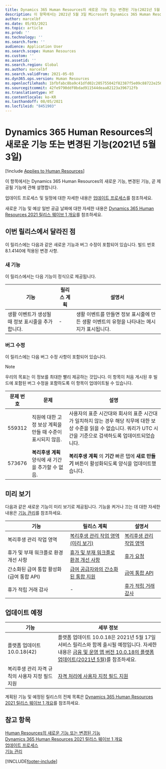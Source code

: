 ```yaml
---
title: Dynamics 365 Human Resources의 새로운 기능 또는 변경된 기능(2021년 5월 3일)
description: 이 항목에서는 2021년 5월 3일 Microsoft Dynamics 365 Human Resources의 새로 추가되거나 변경된 기능에 관해 설명합니다.
author: marcelbf
ms.date: 05/03/2021
ms.topic: article
ms.prod: ''
ms.technology: ''
ms.search.form: ''
audience: Application User
ms.search.scope: Human Resources
ms.custom: ''
ms.assetid: ''
ms.search.region: Global
ms.author: marcelbf
ms.search.validFrom: 2021-05-03
ms.dyn365.ops.version: Human Resources
ms.openlocfilehash: 1bfbfabc8ba9c41dfd02c205755042f82387f5e09c88722e2503316bc1cf5feb
ms.sourcegitcommit: 42fe9790ddf0bdad911544deaa82123a396712fb
ms.translationtype: HT
ms.contentlocale: ko-KR
ms.lasthandoff: 08/05/2021
ms.locfileid: "8451903"
---
```

# <a name="whats-new-or-changed-in-dynamics-365-human-resources-may-3-2021"></a>Dynamics 365 Human Resources의 새로운 기능 또는 변경된 기능(2021년 5월 3일)

[!include [Applies to Human Resources](../includes/applies-to-hr.md)]

이 항목에서는 Dynamics 365 Human Resources의 새로운 기능, 변경된 기능, 곧 제공될 기능에 관해 설명합니다.

업데이트 프로세스 및 일정에 대한 자세한 내용은 [업데이트 프로세스](hr-admin-setup-update-process.md)를 참조하세요.

새로운 기능 및 예상 일반 공급 날짜에 대한 자세한 내용은 [Dynamics 365 Human Resources 2021 릴리스 웨이브 1 개요](/dynamics365-release-plan/2021wave1/human-resources/dynamics365-human-resources/)를 참조하세요.

## <a name="in-this-release"></a>이번 릴리스에서 달라진 점

이 릴리스에는 다음과 같은 새로운 기능과 버그 수정이 포함되어 있습니다. 빌드 번호 8.1.4140에 적용된 변경 사항.

### <a name="new-features"></a>새 기능

이 릴리스에서는 다음 기능이 정식으로 제공됩니다.

| 기능 | 릴리스 계획 | 설명서 |
| --- | --- | --- |
| 생활 이벤트가 생성될 때 정보 표시줄을 추가합니다. | - | 생활 이벤트를 만들면 정보 표시줄에 만든 생활 이벤트의 유형을 나타내는 메시지가 표시됩니다.

### <a name="bug-fixes"></a>버그 수정

이 릴리스에는 다음 버그 수정 사항이 포함되어 있습니다.

> [!NOTE]
> 우리의 목표는 이 정보를 최대한 빨리 제공하는 것입니다. 이 항목이 처음 게시된 후 빌드에 포함된 버그 수정을 포함하도록 이 항목이 업데이트될 수 있습니다.

| 문제 번호 | 문제 |  설명 |
| --- | --- | --- |
| 559312 |  직원에 대한 고정 보상 계획을 만들 때 수준이 표시되지 않음. |  사용자의 표준 시간대와 회사의 표준 시간대가 일치하지 않는 경우 해당 직무에 대한 보상 수준을 읽을 수 없습니다. 쿼리가 UTC 시간을 기준으로 검색하도록 업데이트되었습니다. |
| 573676  | **복리후생 계획** 양식에 새 기간을 추가할 수 없음. | **복리후생 계획** 의 **기간** 빠른 탭에 **새로 만들기** 버튼이 활성화되도록 양식을 업데이트했습니다. |

## <a name="in-preview"></a>미리 보기

다음과 같은 새로운 기능이 미리 보기로 제공됩니다. 기능을 켜거나 끄는 데 대한 자세한 내용은 [기능 관리](hr-admin-manage-features.md)를 참조하세요.

| 기능 | 릴리스 계획 | 설명서 |
| --- | --- | --- |
| 복리후생 관리 작업 영역 | [복리후생 관리 작업 영역(미리 보기)](/dynamics365-release-plan/2020wave2/human-resources/dynamics365-human-resources/benefits-management-workspace) | [복리후생 관리 작업 영역](hr-benefits-management-workspace.md) |
| 휴가 및 부재 워크플로 환경 개선 사항 | [휴가 및 부재 워크플로 환경 개선 사항](https://go.microsoft.com/fwlink/?linkid=2147528) | [휴가 요청](hr-employee-self-service-request-time-off.md)|
| 간소화된 급여 통합 활성화(급여 통합 API) | [급여 공급자와의 간소화된 통합 지원](/dynamics365-release-plan/2021wave1/human-resources/dynamics365-human-resources/enable-simplified-integration-payroll-providers) | [급여 통합 API](hr-admin-integration-payroll-api-introduction.md)|
| 휴가 적립 거래 감사 | - | [휴가 적립 거래 감사](hr-leave-and-absence-accrue.md)|

## <a name="coming-soon"></a>업데이트 예정

| 기능 | 세부 정보 |
| --- | --- |
| 플랫폼 업데이트 10.0.18(42) | 플랫폼 업데이트 10.0.18은 2021년 5월 17일 서비스 릴리스와 함께 출시될 예정입니다. 자세한 내용은 [금융 및 운영 앱 버전 10.0.18의 플랫폼 업데이트(2021년 5월)](/dynamics365/fin-ops-core/dev-itpro/get-started/whats-new-platform-updates-10-0-18)를 참조하세요. |
| 복리후생 관리 자격 규칙의 사용자 지정 필드 지원  | [자격 처리에 사용자 지정 필드 지원](/dynamics365-release-plan/2021wave1/human-resources/dynamics365-human-resources/custom-field-support-eligibility-processing) |

계획된 기능 및 예정된 릴리스의 전체 목록은 [Dynamics 365 Human Resources 2021 릴리스 웨이브 1 개요](/dynamics365-release-plan/2021wave1/human-resources/dynamics365-human-resources/)를 참조하세요.

## <a name="see-also"></a>참고 항목

[Human Resources의 새로운 기능 또는 변경된 기능](hr-admin-whats-new.md)</br>
[Dynamics 365 Human Resources 2021 릴리스 웨이브 1 개요](/dynamics365-release-plan/2021wave1/human-resources/dynamics365-human-resources/)</br>
[업데이트 프로세스](hr-admin-setup-update-process.md)</br>
[기능 관리](hr-admin-manage-features.md)

[!INCLUDE[footer-include](../includes/footer-banner.md)]
